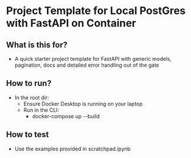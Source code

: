 # Project Template for Local PostGres with FastAPI on Container

## What is this for?
- A quick starter project template for FastAPI with generic models, pagination, docs and detailed error handling out of the gate

## How to run?
- In the root dir:
    - Ensure Docker Desktop is running on your laptop
    - Run in the CLI:
        - docker-compose up --build

## How to test
- Use the examples provided in scratchpad.ipynb